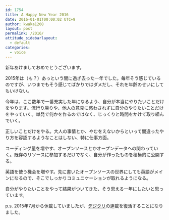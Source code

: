 ```yaml
---
id: 1754
title: A Happy New Year 2016
date: 2016-01-01T00:00:02 UTC+9
author: kwaka1208
layout: post
permalink: /2016/
attitude_sidebarlayout:
  - default
categories:
  - voice
---
```

新年あけましておめでとうございます。

2015年は（も？）あっという間に過ぎ去った一年でした。毎年そう感じているのですが、いつまでもそう感じてばかりではダメだし、それを年齢のせいにしてもいけない。

今年は、ここ数年で一番充実した年になるよう、自分が本当にやりたいことだけをやります。流行り廃りや、他人の意見に惑わされずに自分のやりたいことだけをやっていく。単発で何かを作るのではなく、じっくりと時間をかけて取り組んでいく。

正しいことだけをやる。大人の事情とか、やむをえないからといって間違ったやり方を容認するようなことはしない、特に仕事方面。

コーディング量を増やす、オープンソースとかオープンデータへの関わっていく。既存のリソースに参加するだけでなく、自分が作ったものを積極的に公開する。

英語を使う機会を増やす。先に書いたオープンソースの世界にしても英語がメインになるので、そこでしっかりコミュニケーションが取れるようになる。

自分がやりたいことをやって結果がついてきた、そう思える一年にしたいと思っています。

p.s.
2015年7月から休載していましたが、[デジクリ](http://blog.dgcr.com/)の連載を復活することになりました。
